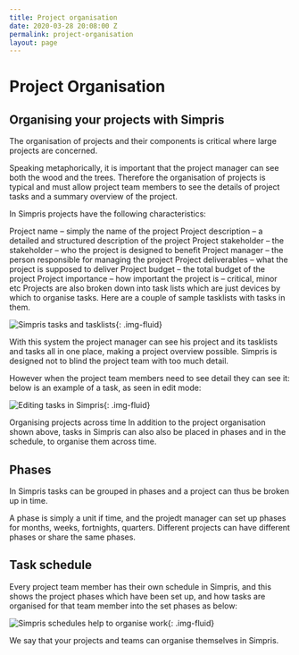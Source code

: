 ```yaml
---
title: Project organisation
date: 2020-03-28 20:08:00 Z
permalink: project-organisation
layout: page
---
```


# Project Organisation
## Organising your projects with Simpris
The organisation of projects and their components is critical where large projects are concerned.

Speaking metaphorically, it is important that the project manager can see both the wood and the trees. Therefore the organisation of projects is typical and must allow project team members to see the details of project tasks and a summary overview of the project.

In Simpris projects have the following characteristics:

Project name – simply the name of the project
Project description – a detailed and structured description of the project
Project stakeholder – the stakeholder – who the project is designed to benefit
Project manager – the person responsible for managing the project
Project deliverables – what the project is supposed to deliver
Project budget – the total budget of the project
Project importance – how important the project is – critical, minor etc
Projects are also broken down into task lists which are just devices by which to organise tasks. Here are a couple of sample tasklists with tasks in them.

![Simpris tasks and tasklists](https://res.cloudinary.com/goodlycode/image/upload/v1585426468/simpris/tasklists.jpg){: .img-fluid} 

With this system the project manager can see his project and its tasklists and tasks all in one place, making a project overview possible. Simpris is designed not to blind the project team with too much detail.

However when the project team members need to see detail they can see it: below is an example of a task, as seen in edit mode:

![Editing tasks in Simpris](https://res.cloudinary.com/goodlycode/image/upload/v1585426467/simpris/taskedit01.jpg){: .img-fluid}

Organising projects across time
In addition to the project organisation shown above, tasks in Simpris can also also be placed in phases and in the schedule, to organise them across time.

## Phases
In Simpris tasks can be grouped in phases and a project can thus be broken up in time.

A phase is simply a unit if time, and the projedt manager can set up phases for months, weeks, fortnights, quarters. Different projects can have different phases or share the same phases.

## Task schedule
Every project team member has their own schedule in Simpris, and this shows the project phases which have been set up, and how tasks are organised for that team member into the set phases as below:

![Simpris schedules help to organise work](https://res.cloudinary.com/goodlycode/image/upload/v1585426468/simpris/schedule.jpg){: .img-fluid}

We say that your projects and teams can organise themselves in Simpris.